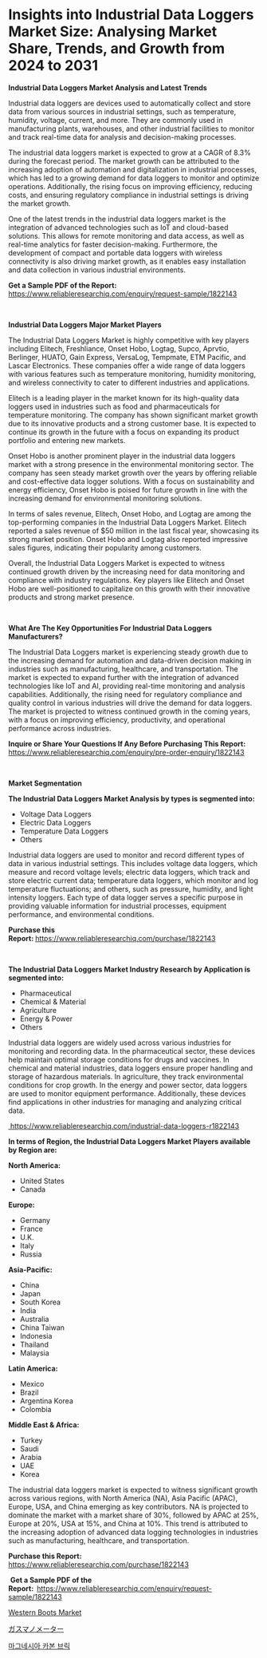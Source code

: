<p><h1>Insights into Industrial Data Loggers Market Size: Analysing Market Share, Trends, and Growth from 2024 to 2031</h1></p><p><strong>Industrial Data Loggers Market Analysis and Latest Trends</strong></p>
<p><p>Industrial data loggers are devices used to automatically collect and store data from various sources in industrial settings, such as temperature, humidity, voltage, current, and more. They are commonly used in manufacturing plants, warehouses, and other industrial facilities to monitor and track real-time data for analysis and decision-making processes.</p><p>The industrial data loggers market is expected to grow at a CAGR of 8.3% during the forecast period. The market growth can be attributed to the increasing adoption of automation and digitalization in industrial processes, which has led to a growing demand for data loggers to monitor and optimize operations. Additionally, the rising focus on improving efficiency, reducing costs, and ensuring regulatory compliance in industrial settings is driving the market growth.</p><p>One of the latest trends in the industrial data loggers market is the integration of advanced technologies such as IoT and cloud-based solutions. This allows for remote monitoring and data access, as well as real-time analytics for faster decision-making. Furthermore, the development of compact and portable data loggers with wireless connectivity is also driving market growth, as it enables easy installation and data collection in various industrial environments.</p></p>
<p><strong>Get a Sample PDF of the Report:&nbsp;</strong> <a href="https://www.reliableresearchiq.com/enquiry/request-sample/1822143">https://www.reliableresearchiq.com/enquiry/request-sample/1822143</a></p>
<p>&nbsp;</p>
<p><strong>Industrial Data Loggers Major Market Players</strong></p>
<p><p>The Industrial Data Loggers Market is highly competitive with key players including Elitech, Freshliance, Onset Hobo, Logtag, Supco, Aprvtio, Berlinger, HUATO, Gain Express, VersaLog, Tempmate, ETM Pacific, and Lascar Electronics. These companies offer a wide range of data loggers with various features such as temperature monitoring, humidity monitoring, and wireless connectivity to cater to different industries and applications.</p><p>Elitech is a leading player in the market known for its high-quality data loggers used in industries such as food and pharmaceuticals for temperature monitoring. The company has shown significant market growth due to its innovative products and a strong customer base. It is expected to continue its growth in the future with a focus on expanding its product portfolio and entering new markets.</p><p>Onset Hobo is another prominent player in the industrial data loggers market with a strong presence in the environmental monitoring sector. The company has seen steady market growth over the years by offering reliable and cost-effective data logger solutions. With a focus on sustainability and energy efficiency, Onset Hobo is poised for future growth in line with the increasing demand for environmental monitoring solutions.</p><p>In terms of sales revenue, Elitech, Onset Hobo, and Logtag are among the top-performing companies in the Industrial Data Loggers Market. Elitech reported a sales revenue of $50 million in the last fiscal year, showcasing its strong market position. Onset Hobo and Logtag also reported impressive sales figures, indicating their popularity among customers.</p><p>Overall, the Industrial Data Loggers Market is expected to witness continued growth driven by the increasing need for data monitoring and compliance with industry regulations. Key players like Elitech and Onset Hobo are well-positioned to capitalize on this growth with their innovative products and strong market presence.</p></p>
<p>&nbsp;</p>
<p><strong>What Are The Key Opportunities For Industrial Data Loggers Manufacturers?</strong></p>
<p><p>The Industrial Data Loggers market is experiencing steady growth due to the increasing demand for automation and data-driven decision making in industries such as manufacturing, healthcare, and transportation. The market is expected to expand further with the integration of advanced technologies like IoT and AI, providing real-time monitoring and analysis capabilities. Additionally, the rising need for regulatory compliance and quality control in various industries will drive the demand for data loggers. The market is projected to witness continued growth in the coming years, with a focus on improving efficiency, productivity, and operational performance across industries.</p></p>
<p><strong>Inquire or Share Your Questions If Any Before Purchasing This Report:</strong> <a href="https://www.reliableresearchiq.com/enquiry/pre-order-enquiry/1822143">https://www.reliableresearchiq.com/enquiry/pre-order-enquiry/1822143</a></p>
<p>&nbsp;</p>
<p><strong>Market Segmentation</strong></p>
<p><strong>The Industrial Data Loggers Market Analysis by types is segmented into:</strong></p>
<p><ul><li>Voltage Data Loggers</li><li>Electric Data Loggers</li><li>Temperature Data Loggers</li><li>Others</li></ul></p>
<p><p>Industrial data loggers are used to monitor and record different types of data in various industrial settings. This includes voltage data loggers, which measure and record voltage levels; electric data loggers, which track and store electric current data; temperature data loggers, which monitor and log temperature fluctuations; and others, such as pressure, humidity, and light intensity loggers. Each type of data logger serves a specific purpose in providing valuable information for industrial processes, equipment performance, and environmental conditions.</p></p>
<p><strong>Purchase this Report:&nbsp;</strong><a href="https://www.reliableresearchiq.com/purchase/1822143">https://www.reliableresearchiq.com/purchase/1822143</a></p>
<p>&nbsp;</p>
<p><strong>The Industrial Data Loggers Market Industry Research by Application is segmented into:</strong></p>
<p><ul><li>Pharmaceutical</li><li>Chemical & Material</li><li>Agriculture</li><li>Energy & Power</li><li>Others</li></ul></p>
<p><p>Industrial data loggers are widely used across various industries for monitoring and recording data. In the pharmaceutical sector, these devices help maintain optimal storage conditions for drugs and vaccines. In chemical and material industries, data loggers ensure proper handling and storage of hazardous materials. In agriculture, they track environmental conditions for crop growth. In the energy and power sector, data loggers are used to monitor equipment performance. Additionally, these devices find applications in other industries for managing and analyzing critical data.</p></p>
<p><a href="https://www.reliableresearchiq.com/industrial-data-loggers-r1822143">&nbsp;https://www.reliableresearchiq.com/industrial-data-loggers-r1822143</a></p>
<p><strong>In terms of Region, the Industrial Data Loggers Market Players available by Region are:</strong></p>
<p>
    <p> <strong> North America: </strong>
        <ul>
            <li>United States</li>
            <li>Canada</li>
        </ul>
        </p> 
    <p> <strong> Europe: </strong>
        <ul>
            <li>Germany</li>
            <li>France</li>
            <li>U.K.</li>
            <li>Italy</li>
            <li>Russia</li>
        </ul>
        </p> 
    <p> <strong> Asia-Pacific: </strong>
        <ul>
            <li>China</li>
            <li>Japan</li>
            <li>South Korea</li>
            <li>India</li>
            <li>Australia</li>
            <li>China Taiwan</li>
            <li>Indonesia</li>
            <li>Thailand</li>
            <li>Malaysia</li>
        </ul>
        </p> 
    <p> <strong> Latin America: </strong>
        <ul>
            <li>Mexico</li>
            <li>Brazil</li>
            <li>Argentina Korea</li>
            <li>Colombia</li>
        </ul>
        </p> 
    <p> <strong> Middle East & Africa: </strong>
        <ul>
            <li>Turkey</li>
            <li>Saudi</li>
            <li>Arabia</li>
            <li>UAE</li>
            <li>Korea</li>
        </ul>
    </p>
    </p>
<p><p>The industrial data loggers market is expected to witness significant growth across various regions, with North America (NA), Asia Pacific (APAC), Europe, USA, and China emerging as key contributors. NA is projected to dominate the market with a market share of 30%, followed by APAC at 25%, Europe at 20%, USA at 15%, and China at 10%. This trend is attributed to the increasing adoption of advanced data logging technologies in industries such as manufacturing, healthcare, and transportation.</p></p>
<p><strong>Purchase this Report: </strong><a href="https://www.reliableresearchiq.com/purchase/1822143">https://www.reliableresearchiq.com/purchase/1822143</a></p>
<p>&nbsp;<strong>Get a Sample PDF of the Report:&nbsp;&nbsp;</strong><a href="https://www.reliableresearchiq.com/enquiry/request-sample/1822143">https://www.reliableresearchiq.com/enquiry/request-sample/1822143</a></p>
<p><strong></strong></p>
<p><p><a href="https://github.com/yazulaeha/Market-Research-Report-List-1/blob/main/western-boots-market.md">Western Boots Market</a></p><p><a href="https://github.com/CieloStamm/Market-Research-Report-List-2/blob/main/478365231662.md">ガスマノメーター</a></p><p><a href="https://github.com/shade463/Market-Research-Report-List-2/blob/main/396141941284.md">마그네시아 카본 브릭</a></p></p>